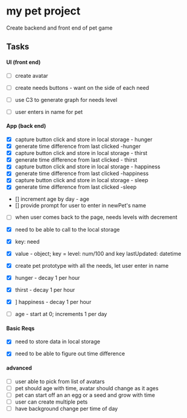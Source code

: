 # my pet project
Create backend and front end of pet game

## Tasks

#### UI (front end)
- [ ] create avatar
- [ ] create needs buttons - want on the side of each need
- [ ] use C3 to generate graph for needs level
- [ ] user enters in name for pet



#### App (back end)
- [x] capture button click and store in local storage - hunger
- [x] generate time difference from last clicked -hunger
- [x] capture button click and store in local storage - thirst
- [x] generate time difference from last clicked - thirst
- [x] capture button click and store in local storage - happiness
- [x] generate time difference from last clicked -happiness
- [x] capture button click and store in local storage - sleep
- [x] generate time difference from last clicked -sleep
- [] increment age by day - age
- [] provide prompt for user to enter in newPet's name
- [ ] when user comes back to the page, needs levels with decrement
- [x] need to be able to call to the local storage
- [x] key: need
- [x] value - object; key = level: num/100 and key lastUpdated: datetime
- [x] create pet prototype with all the needs, let user enter in name
- [x] hunger - decay 1 per hour
- [x] thirst - decay 1 per hour
- [x] ] happiness - decay 1 per hour
- [ ] age - start at 0; increments 1 per day


#### Basic Reqs
- [x] need to store data in local storage
- [x] need to be able to figure out time difference


#### advanced
- [ ] user able to pick from list of avatars
- [ ] pet should age with time, avatar should change as it ages
- [ ] pet can start off an an egg or a seed and grow with time
- [ ] user can create multiple pets
- [ ] have background change per time of day